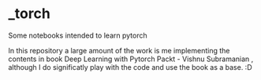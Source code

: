 # _torch
Some notebooks intended to learn pytorch


In this repository a large amount of the work is me implementing the contents in book Deep Learning with Pytorch Packt - Vishnu Subramanian
, although I do significatly play with the code and use the book as a base. :D
